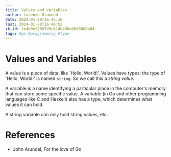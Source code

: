 ```yaml
---
title: Values and Variables
author: Lorenzo Drumond
date: 2024-01-20T16:46:16
last: 2024-01-20T16:48:52
zk_id: 1e4b0ef2897d9c61db490a9668068a84
tags: #go #programming #type
---
```



# Values and Variables
A value is a piece of data, like 'Hello, World!'. Values have types: the type of 'Hello, World!' is named `string`. So we call this a _string value_.

A variable is a name identifying a particular place in the computer's memory that can store some specific value. A variable (in Go and other programming languages like C and Haskell) also has a type, which determines what values it can hold.

A string variable can only hold string values, etc.

# References
- John Arundel, For the love of Go
